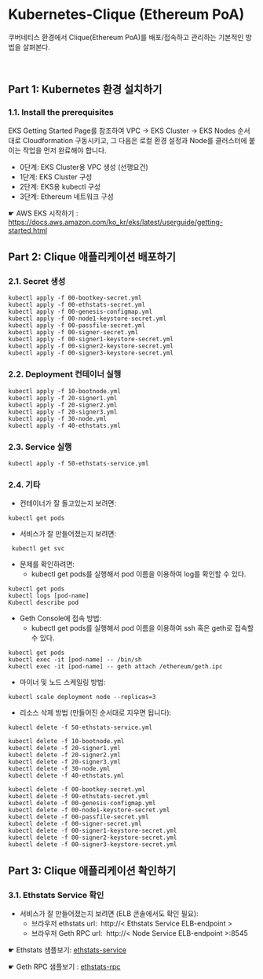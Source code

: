 # Kubernetes-Clique (Ethereum PoA)
쿠버네티스 환경에서 Clique(Ethereum PoA)를 배포/접속하고 관리하는 기본적인 방법을 살펴본다.

&nbsp;
## Part 1: Kubernetes 환경 설치하기 
### 1.1. Install the prerequisites
EKS Getting Started Page를 참조하여 VPC -> EKS Cluster -> EKS Nodes 순서대로 Cloudformation 구동시키고,
그 다음은  로컬 환경 설정과 Node를 클러스터에 붙이는 작업을 먼저 완료해야 합니다.
   
- 0단계: EKS Cluster용 VPC 생성 (선행요건)
- 1단계: EKS Cluster 구성
- 2단계: EKS용 kubectl 구성
- 3단계: Ethereum 네트워크 구성

☛ AWS EKS 시작하기 : https://docs.aws.amazon.com/ko_kr/eks/latest/userguide/getting-started.html

## Part 2: Clique 애플리케이션 배포하기
### 2.1. Secret 생성                      
````
kubectl apply -f 00-bootkey-secret.yml		
kubectl apply -f 00-ethstats-secret.yml		
kubectl apply -f 00-genesis-configmap.yml	
kubectl apply -f 00-node1-keystore-secret.yml	
kubectl apply -f 00-passfile-secret.yml		
kubectl apply -f 00-signer-secret.yml
kubectl apply -f 00-signer1-keystore-secret.yml	
kubectl apply -f 00-signer2-keystore-secret.yml
kubectl apply -f 00-signer3-keystore-secret.yml
````

### 2.2. Deployment 컨테이너 실행
````
kubectl apply -f 10-bootnode.yml
kubectl apply -f 20-signer1.yml
kubectl apply -f 20-signer2.yml
kubectl apply -f 20-signer3.yml
kubectl apply -f 30-node.yml
kubectl apply -f 40-ethstats.yml
````

### 2.3. Service 실행 
````
kubectl apply -f 50-ethstats-service.yml
````

### 2.4. 기타

* 컨테이너가 잘 돌고있는지 보려면:
````
kubectl get pods 
````
* 서비스가 잘 만들어졌는지 보려면:
````
 kubectl get svc
````
* 문제를 확인하려면:
  - kubectl get pods를 실행해서 pod 이름을 이용하여 log를 확인할 수 있다.
````                                            
kubectl get pods
kubectl logs [pod-name]
Kubectl describe pod
````
* Geth Console에 접속 방법:
  - kubectl get pods를 실행해서 pod 이름을 이용하여 ssh 혹은 geth로 접속할 수 있다.
````
kubectl get pods
kubectl exec -it [pod-name] -- /bin/sh     
kubectl exec -it [pod-name] -- geth attach /ethereum/geth.ipc 
````
* 마이너 및 노드 스케일링 방법:
````
kubectl scale deployment node --replicas=3
````       
* 리소스 삭제 방법 (만들어진 순서대로 지우면 됩니다):
````
kubectl delete -f 50-ethstats-service.yml

kubectl delete -f 10-bootnode.yml
kubectl delete -f 20-signer1.yml
kubectl delete -f 20-signer2.yml
kubectl delete -f 20-signer3.yml
kubectl delete -f 30-node.yml
kubectl delete -f 40-ethstats.yml

kubectl delete -f 00-bootkey-secret.yml		
kubectl delete -f 00-ethstats-secret.yml		
kubectl delete -f 00-genesis-configmap.yml	
kubectl delete -f 00-node1-keystore-secret.yml	
kubectl delete -f 00-passfile-secret.yml		
kubectl delete -f 00-signer-secret.yml
kubectl delete -f 00-signer1-keystore-secret.yml	
kubectl delete -f 00-signer2-keystore-secret.yml
kubectl delete -f 00-signer3-keystore-secret.yml
````


## Part 3: Clique 애플리케이션 확인하기
### 3.1. Ethstats Service 확인   

* 서비스가 잘 만들어졌는지 보려면 (ELB 콘솔에서도 확인 필요):
  - 브라우저 ethstats url:  http://< Ethstats Service ELB-endpoint > 
  - 브라우저 Geth RPC url:  http://< Node Service ELB-endpoint >:8545

 ☛ Ethstats 샘플보기:  [ethstats-service](http://a9d157663da4a11e8b48f0afe50d04d1-230889549.us-west-2.elb.amazonaws.com/)
 
 ☛ Geth RPC 샘플보기 : [ethstats-rpc](http://18.237.217.211:8545)
